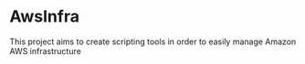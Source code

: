 AwsInfra
========

This project aims to create scripting tools in order to easily manage Amazon AWS infrastructure
